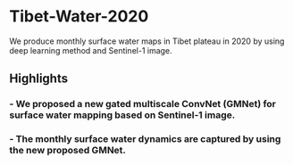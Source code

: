 # Tibet-Water-2020
We produce monthly surface water maps in Tibet plateau in 2020 by using deep learning method and Sentinel-1 image.


## Highlights
### - We proposed a new gated multiscale ConvNet (GMNet) for surface water mapping based on Sentinel-1 image.
### - The monthly surface water dynamics are captured by using the new proposed GMNet.

